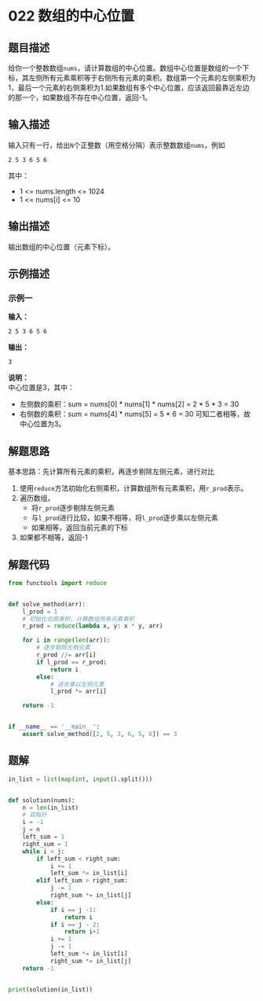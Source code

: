 # 022 数组的中心位置

## 题目描述

给你一个整数数组`nums`，请计算数组的中心位置。数组中心位置是数组的一个下标，其左侧所有元素乘积等于右侧所有元素的乘积。数组第一个元素的左侧乘积为1，最后一个元素的右侧乘积为1.如果数组有多个中心位置，应该返回最靠近左边的那一个，如果数组不存在中心位置，返回-1。

## 输入描述

输入只有一行，给出`N`个正整数（用空格分隔）表示整数数组`nums`，例如
```text
2 5 3 6 5 6
```
其中：
- 1 <= nums.length <= 1024  
- 1 <= nums[i] <= 10

## 输出描述

输出数组的中心位置（元素下标）。

## 示例描述

### 示例一

**输入：**
```text
2 5 3 6 5 6
```

**输出：**
```text
3
```

**说明：**  
中心位置是3，其中：
- 左侧数的乘积：sum = nums[0] * nums[1] * nums[2] = 2 * 5 * 3 = 30
- 右侧数的乘积：sum = nums[4] * nums[5] = 5 * 6 = 30
可知二者相等，故中心位置为3。

## 解题思路

基本思路：先计算所有元素的乘积，再逐步剔除左侧元素，进行对比
1. 使用`reduce`方法初始化右侧乘积，计算数组所有元素乘积，用`r_prod`表示。
2. 遍历数组，
   - 将`r_prod`逐步剔除左侧元素
   - 与`l_prod`进行比较，如果不相等，将`l_prod`逐步乘以左侧元素
   - 如果相等，返回当前元素的下标
3. 如果都不相等，返回-1    

## 解题代码

```python
from functools import reduce


def solve_method(arr):
    l_prod = 1
    # 初始化右侧乘积，计算数组所有元素乘积
    r_prod = reduce(lambda x, y: x * y, arr)

    for i in range(len(arr)):
        # 逐步剔除左侧元素
        r_prod //= arr[i]
        if l_prod == r_prod:
            return i
        else:
            # 逐步乘以左侧元素
            l_prod *= arr[i]

    return -1


if __name__ == '__main__':
    assert solve_method([2, 5, 3, 6, 5, 6]) == 3
```
## 题解
```python
in_list = list(map(int, input().split()))


def solution(nums):
    n = len(in_list)
    # 双指针
    i = -1
    j = n
    left_sum = 1
    right_sum = 1
    while i < j:
        if left_sum < right_sum:
            i += 1
            left_sum *= in_list[i]
        elif left_sum > right_sum:
            j -= 1
            right_sum *= in_list[j]
        else:
            if i == j -1:
                return i
            if i == j - 2:
                return i+1
            i += 1
            j -= 1
            left_sum *= in_list[i]
            right_sum *= in_list[j]
    return -1


print(solution(in_list))
```
